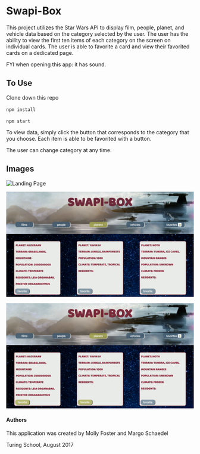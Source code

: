 # Swapi-Box

This project utilizes the Star Wars API to display film, people, planet, and vehicle data based on the category selected by the user. The user has the ability to view the first ten items of each category on the screen on individual cards. The user is able to favorite a card and view their favorited cards on a dedicated page.

FYI when opening this app: it has sound.

## To Use

Clone down this repo

`npm install`

`npm start`

To view data, simply click the button that corresponds to the category that you choose. Each item is able to be favorited with a button.

The user can change category at any time.

## Images
![Landing Page](https://github.com/mollyfoz/swapi-box/blob/master/public/screenshots/Screen%20Shot%202017-09-27%20at%201.43.15%20PM.png)

![Category Selection](https://github.com/mollyfoz/swapi-box/blob/master/public/screenshots/Screen%20Shot%202017-09-27%20at%201.44.06%20PM.png)

![Favorited Items](https://github.com/mollyfoz/swapi-box/blob/master/public/screenshots/Screen%20Shot%202017-09-27%20at%201.44.23%20PM.png)

#### Authors
This application was created by Molly Foster and Margo Schaedel


Turing School, August 2017
